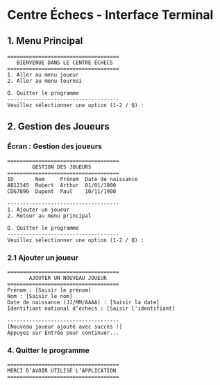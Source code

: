 # Centre Échecs - Interface Terminal

## **1. Menu Principal**
```plaintext
====================================
   BIENVENUE DANS LE CENTRE ÉCHECS
====================================
1. Aller au menu joueur
2. Aller au menu tournoi

Q. Quitter le programme
------------------------------------
Veuillez sélectionner une option (1-2 / Q) :
```

## **2. Gestion des Joueurs**
### Écran : Gestion des joueurs
```plaintext
====================================
        GESTION DES JOUEURS
====================================
ID       Nom     Prénom  Date de naissance
AB12345  Robert  Arthur  01/01/1900
CD67890  Dupont  Paul    10/11/1900

------------------------------------
1. Ajouter un joueur
2. Retour au menu principal

Q. Quitter le programme
------------------------------------
Veuillez sélectionner une option (1-2 / Q) :
```

### 2.1 Ajouter un joueur
```plaintext
====================================
       AJOUTER UN NOUVEAU JOUEUR
====================================
Prénom : [Saisir le prénom]
Nom : [Saisir le nom]
Date de naissance (JJ/MM/AAAA) : [Saisir la date]
Identifiant national d’échecs : [Saisir l'identifiant]

------------------------------------
[Nouveau joueur ajouté avec succès !]
Appuyez sur Entrée pour continuer...
```

<!-- 

Si un tournoi est sélectionné :
```plaintext
====================================
       AJOUTER UN NOUVEAU TOUR
====================================
Nom du tour (par ex. Round 1) : [Saisir le nom]
Nombre de matchs : [Saisir le nombre]
Veuillez définir les paires et scores :
1. [Nom joueur 1] vs [Nom joueur 2] - Score : [0.0] [0.0]
2. [Nom joueur 3] vs [Nom joueur 4] - Score : [0.5] [0.5]
...
------------------------------------
[Tour ajouté avec succès !]
Appuyez sur Entrée pour continuer...
```

### 3.3 Afficher les rapports d’un tournoi
```plaintext
====================================
    RAPPORTS POUR LES TOURNOIS
====================================
Liste des tournois :
1. [Nom du tournoi 1]
2. [Nom du tournoi 2]
...
Veuillez sélectionner un tournoi (1-... ou 0 pour retourner) :
```
Si un tournoi est sélectionné :
```plaintext
====================================
   DÉTAILS DU TOURNOI : [Nom]
====================================
Lieu : [Lieu]
Dates : [Date de début] - [Date de fin]
Joueurs inscrits :
  1. [Nom joueur 1] - [Identifiant]
  2. [Nom joueur 2] - [Identifiant]
Tours :
  Round 1 :
    Match 1 : [Nom joueur 1] vs [Nom joueur 2] (1.0 / 0.0)
    Match 2 : ...
------------------------------------
Appuyez sur Entrée pour retourner au menu précédent...
``` -->

### **4. Quitter le programme**
```plaintext
====================================
MERCI D’AVOIR UTILISÉ L’APPLICATION
====================================
```
